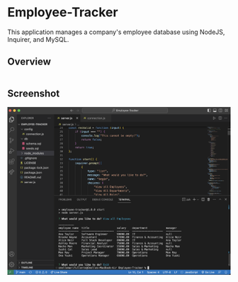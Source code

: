 # Employee-Tracker
This application manages a company's employee database using NodeJS, Inquirer, and MySQL.

## Overview
```npm start
```
## Screenshot
<div text-align="center">
<img src="./assets/Employee-Tracker.png" alt="screenshot">
